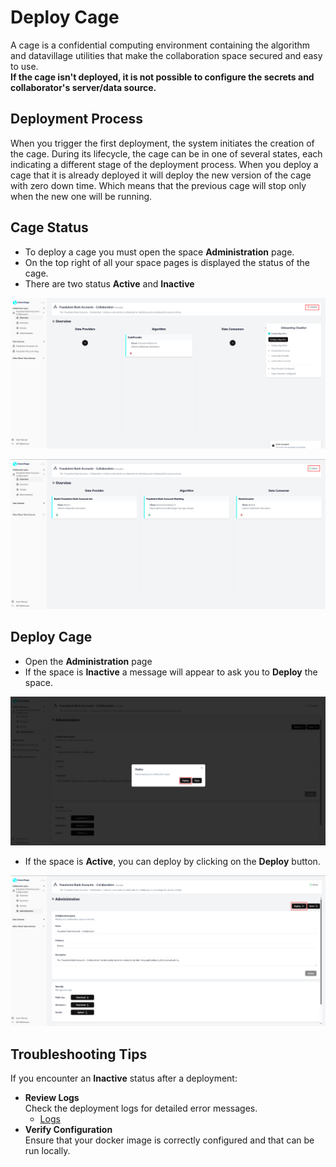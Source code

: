 # Deploy Cage

A cage is a confidential computing environment containing the algorithm and datavillage utilities that make the collaboration space secured and easy to use.
<br />**If the cage isn't deployed, it is not possible to configure the secrets and collaborator's server/data source.**

## Deployment Process

When you trigger the first deployment, the system initiates the creation of the cage. During its lifecycle, the cage can be in one of several states, each indicating a different stage of the deployment process. When you deploy a cage that it is already deployed it will deploy the new version of the cage with zero down time. Which means that the previous cage will stop only when the new one will be running. 

## Cage Status 

- To deploy a cage you must open the space **Administration** page.  
- On the top right of all your space pages is displayed the status of the cage.   
- There are two status **Active** and **Inactive** 

![screenshot of an inactive space](img/06_space_algo_created.png)

![screenshot of an active space](img/33_space_overview_dataconsumer_joined.png)



## Deploy Cage
  - Open the **Administration** page
  - If the space is **Inactive** a message will appear to ask you to **Deploy** the space.  

  ![screenshot of the deploy cage page](img/10_deploy_first_time_space.png)

  - If the space is **Active**, you can deploy by clicking on the **Deploy** button.  

  ![screenshot of the deploy cage page](img/40_administration.png)

## Troubleshooting Tips

If you encounter an **Inactive** status after a deployment:
- **Review Logs**   
Check the deployment logs for detailed error messages.
  - [Logs](/docs/user-manual/collaboration-space-owner/cage-management/logs)
- **Verify Configuration**  
 Ensure that your docker image  is correctly configured and that can be run locally. 

